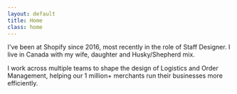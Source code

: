 ```yaml
---
layout: default
title: Home
class: home
---
```


I've been at Shopify since 2016, most recently in the role of Staff Designer. I live in Canada with my wife, daughter and Husky/Shepherd mix.

I work across multiple teams to shape the design of Logistics and Order Management, helping our <span class="highlight">1 million+ merchants</span> run their businesses more efficiently.
